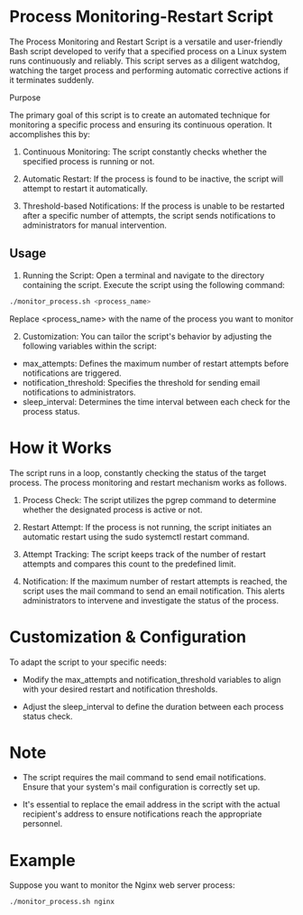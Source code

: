
# Process Monitoring-Restart Script
The Process Monitoring and Restart Script is a versatile and user-friendly Bash script developed to verify that a specified process on a Linux system runs continuously and reliably. This script serves as a diligent watchdog, watching the target process and performing automatic corrective actions if it terminates suddenly.

Purpose

The primary goal of this script is to create an automated technique for monitoring a specific process and ensuring its continuous operation. It accomplishes this by:

1. Continuous Monitoring: The script constantly checks whether the specified process is running or not.

2. Automatic Restart: If the process is found to be inactive, the script will attempt to restart it automatically.

3. Threshold-based Notifications: If the process is unable to be restarted after a specific number of attempts, the script sends notifications to administrators for manual intervention.

## Usage
1. Running the Script: Open a terminal and navigate to the directory containing the script. Execute the script using the following command:

 
```bash
./monitor_process.sh <process_name>
```

Replace <process_name> with the name of the process you want to monitor

2. Customization: You can tailor the script's behavior by adjusting the following variables within the script:
 - max_attempts: Defines the maximum number of restart attempts   before notifications are triggered.
 - notification_threshold: Specifies the threshold for sending email notifications to administrators.
 - sleep_interval: Determines the time interval between each check for the process status.

# How it Works 
The script runs in a loop, constantly checking the status of the target process. The process monitoring and restart mechanism works as follows.

1. Process Check: The script utilizes the pgrep command to determine whether the designated process is active or not.

2. Restart Attempt: If the process is not running, the script initiates an automatic restart using the sudo systemctl restart command.

3. Attempt Tracking: The script keeps track of the number of restart attempts and compares this count to the predefined limit.

4. Notification: If the maximum number of restart attempts is reached, the script uses the mail command to send an email notification. This alerts administrators to intervene and investigate the status of the process.

# Customization & Configuration
To adapt the script to your specific needs:

- Modify the max_attempts and notification_threshold variables to align with your desired restart and notification thresholds.

- Adjust the sleep_interval to define the duration between each process status check.
# Note 
- The script requires the mail command to send email notifications. Ensure that your system's mail configuration is correctly set up.

- It's essential to replace the email address in the script with the actual recipient's address to ensure notifications reach the appropriate personnel.
# Example 
Suppose you want to monitor the Nginx web server process:
```bash
./monitor_process.sh nginx
```

